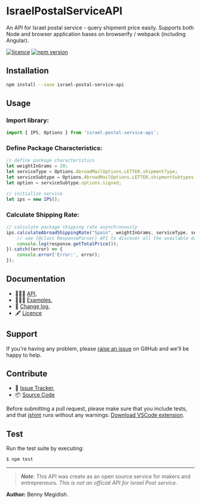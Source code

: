 # IsraelPostalServiceAPI
An API for Israel postal service - query shipment price easily.
Supports both Node and browser application bases on browserify / webpack (including Angular).

[![licence](https://img.shields.io/github/license/mashape/apistatus.svg)](https://github.com/bennymeg/IsraelPostalServiceAPI/blob/master/LICENSE)
[![npm version](https://img.shields.io/npm/v/israel-postal-service-api.svg)](https://www.npmjs.com/package/israel-postal-service-api)
<!-- [![github version](https://img.shields.io/github/package-json/v/badges/shields.svg)](https://github.com/bennymeg/IsraelPostalServiceAPI) -->
<!-- ![GitHub repository size in bytes](https://img.shields.io/github/languages/code-size/badges/shields.svg) -->


## Installation
```bash
npm install --save israel-postal-service-api
```
## Usage

### Import library:
```javascript
import { IPS, Options } from 'israel-postal-service-api';
```

### Define Package Characteristics:
```javascript
// define package characteristics
let weightInGrams = 20;
let serviceType = Options.AbroadMailOptions.LETTER.shipmentType;
let serviceSubtype = Options.AbroadMailOptions.LETTER.shipmentSubtypes.regular;
let option = serviceSubtype.options.signed;

// initialize service
let ips = new IPS();
```

### Calculate Shipping Rate:

```javascript
// calculate package shipping rate asynchronously
ips.calculateAbroadShippingRate("Spain", weightInGrams, serviceType, serviceSubtype, option).then((response) => {
    // see {@class ResponseParser} API to discover all the available data (or use ts typings)
    console.log(response.getTotalPrice()); 
}).catch((error) => {
    console.error('Error:', error);
});
```

## Documentation ##  
- 👨🏼‍💻 [API](https://github.com/bennymeg/IsraelPostalServiceAPI/blob/master/docs/API.md),  
- 👩🏼‍🏫 [Examples](https://github.com/bennymeg/IsraelPostalServiceAPI/blob/master/docs/examples),  
- 📜 [Change log](https://github.com/bennymeg/IsraelPostalServiceAPI/blob/master/docs/CHANGELOG.md),  
- 🖋 [Licence](https://github.com/bennymeg/IsraelPostalServiceAPI/blob/master/LICENSE)

## Support ##
If you're having any problem, please [raise an issue](https://github.com/bennymeg/IsraelPostalServiceAPI/issues/new) on GitHub and we'll be happy to help.


## Contribute ##
- 👾 [Issue Tracker](https://github.com/bennymeg/IsraelPostalServiceAPI/issues),
- 📦 [Source Code](https://github.com/bennymeg/IsraelPostalServiceAPI/)

Before submitting a pull request, please make sure that you include tests, and that [jshint](http://jshint.com) runs without any warnings: [Download VSCode extension](https://marketplace.visualstudio.com/items?itemName=dbaeumer.jshint).

## Test ## 
Run the test suite by executing:

```sh
$ npm test
```


___
> ***Note***:
> This API was create as an open source service for makers and entrepreneurs.
> _This is not an official API for Israel Post service_.

**Author:** Benny Megidish.